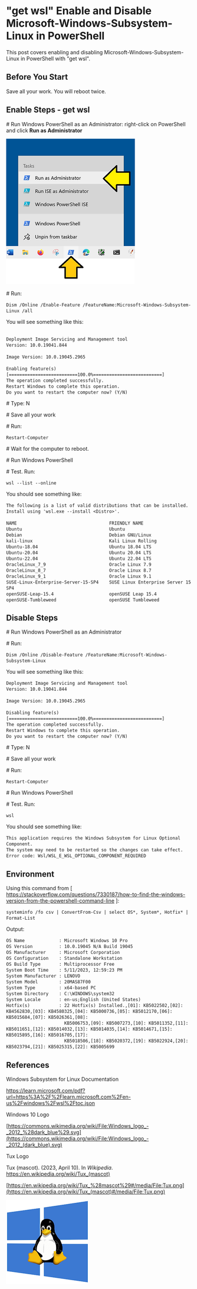 # "get wsl" Enable and Disable Microsoft-Windows-Subsystem-Linux in PowerShell

This post covers enabling and disabling Microsoft-Windows-Subsystem-Linux in PowerShell with "get wsl".

## Before You Start

Save all your work. You will reboot twice.

## Enable Steps - get wsl

\# Run Windows PowerShell as an Administrator: right-click on PowerShell and click **Run as Administrator**

![Run_powershell_as_admin_1](Run_powershell_as_admin_1.png)

\# Run:

```
Dism /Online /Enable-Feature /FeatureName:Microsoft-Windows-Subsystem-Linux /all
```

You will see something like this:

```

Deployment Image Servicing and Management tool
Version: 10.0.19041.844

Image Version: 10.0.19045.2965

Enabling feature(s)
[==========================100.0%==========================]
The operation completed successfully.
Restart Windows to complete this operation.
Do you want to restart the computer now? (Y/N)
```

\# Type: N

\# Save all your work

\# Run:

```
Restart-Computer
```

\# Wait for the computer to reboot.

\# Run Windows PowerShell

\# Test. Run:

```
wsl --list --online
```

You should see something like:

```
The following is a list of valid distributions that can be installed.
Install using 'wsl.exe --install <Distro>'.

NAME                                   FRIENDLY NAME
Ubuntu                                 Ubuntu
Debian                                 Debian GNU/Linux
kali-linux                             Kali Linux Rolling
Ubuntu-18.04                           Ubuntu 18.04 LTS
Ubuntu-20.04                           Ubuntu 20.04 LTS
Ubuntu-22.04                           Ubuntu 22.04 LTS
OracleLinux_7_9                        Oracle Linux 7.9
OracleLinux_8_7                        Oracle Linux 8.7
OracleLinux_9_1                        Oracle Linux 9.1
SUSE-Linux-Enterprise-Server-15-SP4    SUSE Linux Enterprise Server 15 SP4
openSUSE-Leap-15.4                     openSUSE Leap 15.4
openSUSE-Tumbleweed                    openSUSE Tumbleweed
```

## Disable Steps

\# Run Windows PowerShell as an Administrator

\# Run:

```
Dism /Online /Disable-Feature /FeatureName:Microsoft-Windows-Subsystem-Linux
```

You will see something like this:

```
Deployment Image Servicing and Management tool
Version: 10.0.19041.844

Image Version: 10.0.19045.2965

Disabling feature(s)
[==========================100.0%==========================]
The operation completed successfully.
Restart Windows to complete this operation.
Do you want to restart the computer now? (Y/N)
```

\# Type: N

\# Save all your work

\# Run:

```
Restart-Computer
```

\# Run Windows PowerShell

\# Test. Run:

```
wsl
```

You should see something like:

```
This application requires the Windows Subsystem for Linux Optional Component.
The system may need to be restarted so the changes can take effect.
Error code: Wsl/WSL_E_WSL_OPTIONAL_COMPONENT_REQUIRED
```

## Environment

Using this command from [ https://stackoverflow.com/questions/7330187/how-to-find-the-windows-version-from-the-powershell-command-line ]:

```
systeminfo /fo csv | ConvertFrom-Csv | select OS*, System*, Hotfix* | Format-List
```

Output:

```
OS Name             : Microsoft Windows 10 Pro
OS Version          : 10.0.19045 N/A Build 19045
OS Manufacturer     : Microsoft Corporation
OS Configuration    : Standalone Workstation
OS Build Type       : Multiprocessor Free
System Boot Time    : 5/11/2023, 12:59:23 PM
System Manufacturer : LENOVO
System Model        : 20MAS87F00
System Type         : x64-based PC
System Directory    : C:\WINDOWS\system32
System Locale       : en-us;English (United States)
Hotfix(s)           : 22 Hotfix(s) Installed.,[01]: KB5022502,[02]: KB4562830,[03]: KB4580325,[04]: KB5000736,[05]: KB5012170,[06]: KB5015684,[07]: KB5026361,[08]:
                      KB5006753,[09]: KB5007273,[10]: KB5011352,[11]: KB5011651,[12]: KB5014032,[13]: KB5014035,[14]: KB5014671,[15]: KB5015895,[16]: KB5016705,[17]:
                      KB5018506,[18]: KB5020372,[19]: KB5022924,[20]: KB5023794,[21]: KB5025315,[22]: KB5005699
```

## References

Windows Subsystem for Linux Documentation

https://learn.microsoft.com/pdf?url=https%3A%2F%2Flearn.microsoft.com%2Fen-us%2Fwindows%2Fwsl%2Ftoc.json 

Windows 10 Logo

[https://commons.wikimedia.org/wiki/File:Windows_logo_-_2012_%28dark_blue%29.svg](https://commons.wikimedia.org/wiki/File:Windows_logo_-_2012_(dark_blue).svg) 

Tux Logo

Tux (mascot). (2023, April 10). In *Wikipedia*. https://en.wikipedia.org/wiki/Tux_(mascot) 

[https://en.wikipedia.org/wiki/Tux_%28mascot%29#/media/File:Tux.png](https://en.wikipedia.org/wiki/Tux_(mascot)#/media/File:Tux.png) 

![Tux_on_windows_2](Tux_on_windows_2.png)